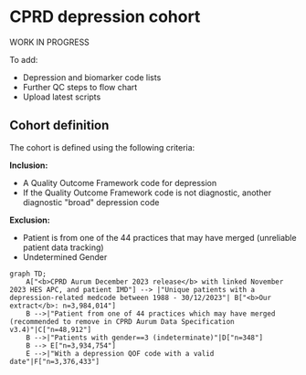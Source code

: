 # CPRD depression cohort
WORK IN PROGRESS

To add: 
  - Depression and biomarker code lists
  - Further QC steps to flow chart
  - Upload latest scripts
  

## Cohort definition
The cohort is defined using the following criteria:

**Inclusion:**
  - A Quality Outcome Framework code for depression
  - If the Quality Outcome Framework code is not diagnostic, another diagnostic "broad" depression code

**Exclusion:**
  - Patient is from one of the 44 practices that may have merged (unreliable patient data tracking)
  - Undetermined Gender


```mermaid
graph TD;
    A["<b>CPRD Aurum December 2023 release</b> with linked November 2023 HES APC, and patient IMD"] --> |"Unique patients with a depression-related medcode between 1988 - 30/12/2023"| B["<b>Our extract</b>: n=3,984,014"]
    B -->|"Patient from one of 44 practices which may have merged (recommended to remove in CPRD Aurum Data Specification v3.4)"|C["n=48,912"]
    B -->|"Patients with gender==3 (indeterminate)"|D["n=348"]
    B --> E["n=3,934,754"]
    E -->|"With a depression QOF code with a valid date"|F["n=3,376,433"]
```
